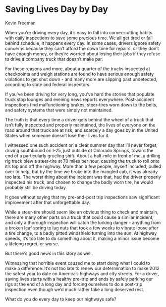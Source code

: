 # Saving Lives Day by Day

Kevin Freeman

When you’re driving every day, it’s easy to fall into corner-cutting habits with daily inspections to save some precious time. We all get tired or fall behind schedule; it happens every day. In some cases, drivers ignore safety concerns because they can’t afford the down time for repairs, or they don’t have enough money, or they’re worried about losing their jobs if they refuse to drive a company truck that doesn’t make par. 

For these reasons and more, about a quarter of the trucks inspected at checkpoints and weigh stations are found to have serious enough safety violations to get shut down - and many more are slipping past undetected, according to state and federal inspectors. 

If you’ve been driving for very long, you’ve hard the stories that populate truck stop lounges and evening news reports everywhere. Post-accident inspections find malfunctioning brakes, steer-tires worn down to the belts, and safety systems that were simply not maintained. 

The truth is that every time a driver gets behind the wheel of a truck that isn’t fully inspected and properly maintained, the lives of everyone on the road around that truck are at risk, and scarcely a day goes by in the United States when someone doesn’t lose their lives for it. 

I witnessed one such accident on a clear summer day that I’ll never forget, driving southbound on I-25, just outside of Colorado Springs, toward the end of a particularly grueling shift. About a half-mile in front of me, a drilling rig truck blew a steer-tire at 70 miles per hour, causing the truck to roll onto it’s top and off the highway. More than a few people, myself included, pulled over to help, but by the time we broke into the mangled cab, it was already too late. The worst thing about the incident was that, had the driver properly inspected his truck, and chosen to change the badly worn tire, he would probably still be driving today. 

It goes without saying that my pre-and-post trip inspections saw significant improvement after that unforgettable day. 

While a steer-tire should seem like an obvious thing to check and maintain, there are many other parts on a truck that could cause a similar incident, and only a thorough inspection will catch the lurking danger - anything from a broken leaf spring to lug nuts that took a few weeks to vibrate loose after a tire change, to a badly pitted windshield turning into the sun. At highway speeds, it’s too late to do something about it, making a minor issue become a lifelong regret, or worse. 

But there's good news in this story as well. 

Witnessing that horrible event caused me to start doing what I could to make a difference. It’s not too late to renew our determination to make 2012 the safest year to date on America’s highways and city streets. For a driver, saving lives starts with a healthy pre-trip and ends by safely parking our rigs at the end of a long day and forcing ourselves to do a post-trip inspection even though we’d much rather take a long deserved rest. 

What do you do every day to keep our highways safe? 

